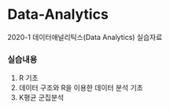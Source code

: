 # Data-Analytics
2020-1 데이터애널리틱스(Data Analytics) 실습자료

### 실습내용
1. R 기초  
2. 데이터 구조와 R을 이용한 데이터 분석 기초
3. K평균 군집분석
